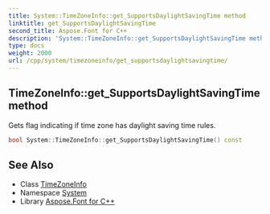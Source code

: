 ```yaml
---
title: System::TimeZoneInfo::get_SupportsDaylightSavingTime method
linktitle: get_SupportsDaylightSavingTime
second_title: Aspose.Font for C++
description: 'System::TimeZoneInfo::get_SupportsDaylightSavingTime method. Gets flag indicating if time zone has daylight saving time rules in C++.'
type: docs
weight: 2000
url: /cpp/system/timezoneinfo/get_supportsdaylightsavingtime/
---
```

## TimeZoneInfo::get_SupportsDaylightSavingTime method


Gets flag indicating if time zone has daylight saving time rules.

```cpp
bool System::TimeZoneInfo::get_SupportsDaylightSavingTime() const
```

## See Also

* Class [TimeZoneInfo](../)
* Namespace [System](../../)
* Library [Aspose.Font for C++](../../../)

